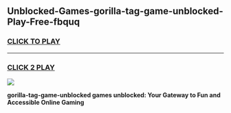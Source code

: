 
## Unblocked-Games-gorilla-tag-game-unblocked-Play-Free-fbquq
<h3>
<a href="https://premium76.site?title=gorilla-tag-game-unblocked&ref=21A">CLICK TO PLAY</a></h3>
<hr>

<h3>
<a href="https://premium76.site?title=gorilla-tag-game-unblocked&ref=21A">CLICK 2 PLAY</a>
  
</h3>

<a href="https://premium76.site?title=gorilla-tag-game-unblocked&ref=21A"><img src="https://clearcache.store/games.png"></a>


**gorilla-tag-game-unblocked games unblocked: Your Gateway to Fun and Accessible Online Gaming**
